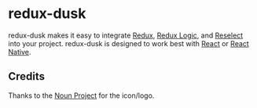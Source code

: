 # redux-dusk

redux-dusk makes it easy to integrate [Redux](https://redux.js.org/),
[Redux Logic](https://github.com/jeffbski/redux-logic), and
[Reselect](https://github.com/reduxjs/reselect) into your project.
redux-dusk is designed to work best with [React](https://reactjs.org/)
or [React Native](https://facebook.github.io/react-native/).

## Credits

Thanks to the [Noun Project](https://thenounproject.com/) for the icon/logo.
